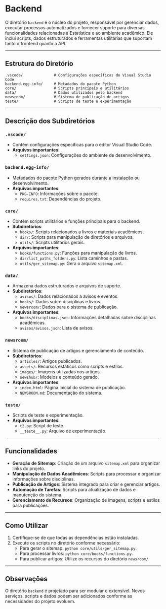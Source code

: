 # Backend

O diretório `backend` é o núcleo do projeto, responsável por gerenciar dados, executar processos automatizados e fornecer suporte para diversas funcionalidades relacionadas à Estatística e ao ambiente acadêmico. Ele inclui scripts, dados estruturados e ferramentas utilitárias que suportam tanto o frontend quanto a API.

---

## Estrutura do Diretório

```plaintext
.vscode/              # Configurações específicas do Visual Studio Code
backend.egg-info/     # Metadados do pacote Python
core/                 # Scripts principais e utilitários
data/                 # Dados utilizados pelo backend
newsroom/             # Sistema de publicação de artigos
teste/                # Scripts de teste e experimentação
```

---

## Descrição dos Subdiretórios

### `.vscode/`
- Contém configurações específicas para o editor Visual Studio Code.
- **Arquivos importantes**:
  - `settings.json`: Configurações do ambiente de desenvolvimento.

### `backend.egg-info/`
- Metadados do pacote Python gerados durante a instalação ou desenvolvimento.
- **Arquivos importantes**:
  - `PKG-INFO`: Informações sobre o pacote.
  - `requires.txt`: Dependências do projeto.

### `core/`
- Contém scripts utilitários e funções principais para o backend.
- **Subdiretórios**:
  - `books/`: Scripts relacionados a livros e materiais acadêmicos.
  - `dir/`: Scripts para manipulação de diretórios e arquivos.
  - `utils/`: Scripts utilitários gerais.
- **Arquivos importantes**:
  - `books/functions.py`: Funções para manipulação de livros.
  - `dir/list_paths_folders.py`: Lista caminhos e pastas.
  - `utils/ger_sitemap.py`: Gera o arquivo `sitemap.xml`.

### `data/`
- Armazena dados estruturados e arquivos de suporte.
- **Subdiretórios**:
  - `avisos/`: Dados relacionados a avisos e eventos.
  - `books/`: Dados sobre disciplinas e livros.
  - `newsroom/`: Dados para o sistema de publicação.
- **Arquivos importantes**:
  - `books/disciplinas.json`: Informações detalhadas sobre disciplinas acadêmicas.
  - `avisos/avisos.json`: Lista de avisos.

### `newsroom/`
- Sistema de publicação de artigos e gerenciamento de conteúdo.
- **Subdiretórios**:
  - `articles/`: Artigos publicados.
  - `assets/`: Recursos estáticos como scripts e estilos.
  - `images/`: Imagens utilizadas nos artigos.
  - `newshub/`: Modelos e conteúdo gerado.
- **Arquivos importantes**:
  - `index.html`: Página inicial do sistema de publicação.
  - `NEWSROOM.md`: Documentação do sistema.

### `teste/`
- Scripts de teste e experimentação.
- **Arquivos importantes**:
  - `t2.py`: Script de teste.
  - `__teste__.py`: Arquivo de experimentação.

---

## Funcionalidades

- **Geração de Sitemap**: Criação de um arquivo `sitemap.xml` para organizar links do projeto.
- **Manipulação de Dados Acadêmicos**: Scripts para processar e organizar informações sobre disciplinas.
- **Publicação de Artigos**: Sistema integrado para criar e gerenciar artigos.
- **Automação de Tarefas**: Scripts para atualização de dados e manutenção do sistema.
- **Gerenciamento de Recursos**: Organização de imagens, scripts e estilos para publicações.

---

## Como Utilizar

1. Certifique-se de que todas as dependências estão instaladas.
2. Execute os scripts no diretório conforme necessário:
   - Para gerar o sitemap: `python core/utils/ger_sitemap.py`.
   - Para processar livros: `python core/books/functions.py`.
   - Para publicar artigos: Utilize os recursos do diretório `newsroom/`.

---

## Observações

O diretório `backend` é projetado para ser modular e extensível. Novos serviços, scripts e dados podem ser adicionados conforme as necessidades do projeto evoluem.
